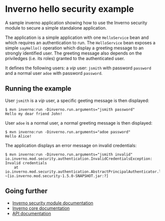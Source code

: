 [inverno-core-root-doc]: https://github.com/inverno-io/inverno-core/blob/master/doc/reference-guide.md
[inverno-mod-security]: https://github.com/inverno-io/inverno-mods/blob/master/inverno-security/
[inverno-javadoc]: https://inverno.io/docs/release/api/index.html

[graalvm]: https://www.graalvm.org/

# Inverno hello security example

A sample inverno application showing how to use the Inverno security module to secure a simple standalone application.

The application is a simple application with one `HelloService` bean and which requires an authentication to run. The `HelloService` bean exposes a simple `sayHello()` operation which display a greeting message to an strongly identified user. The greeting message also depends on the priviledges (i.e. its roles) granted to the authenticated user.

It defines the following users: a *vip* user: `jsmith` with password `password` and a normal user `adoe` with password `password`.

## Running the example

User `jsmith` is a *vip* user, a specific geeting message is then displayed:

```plaintext
$ mvn inverno:run -Dinverno.run.arguments="jsmith password"
Hello my dear friend John!
```

User `adoe` is a normal user, a normal greeting message is then displayed:

```plaintext
$ mvn inverno:run -Dinverno.run.arguments="adoe password"
Hello Alice!
```

The application displays an error message on invalid credentials:

```plaintext
$ mvn inverno:run -Dinverno.run.arguments="jsmith invalid"
io.inverno.mod.security.authentication.InvalidCredentialsException: Invalid credentials
	at io.inverno.mod.security.authentication.AbstractPrincipalAuthenticator.lambda$authenticate$1(AbstractPrincipalAuthenticator.java:74) ~[io.inverno.mod.security-1.5.0-SNAPSHOT.jar:?]
```

## Going further

- [Inverno security module documentation][inverno-mod-security]
- [Inverno core documentation][inverno-core-root-doc]
- [API documentation][inverno-javadoc]
